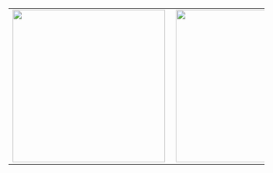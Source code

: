 <center>
  <table>
    <tr>
        <td><img width="300px" align="left" src="https://github-readme-stats.vercel.app/api?username=thatmarcboi&count_private=true&show_icons=true&theme=radical"></td>
        <td><img width="300px" align='right' src="https://github-readme-stats.vercel.app/api/top-langs/?username=thatmarcboi&exclude_repo=gervill,TuxguitarParser&layout=compact&theme=radical" /></td>
    </tr>
  </table>
</center>


